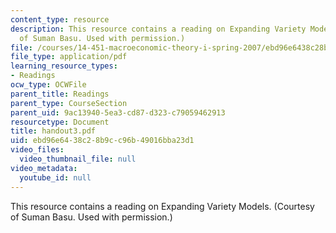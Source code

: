 ```yaml
---
content_type: resource
description: This resource contains a reading on Expanding Variety Models. (Courtesy
  of Suman Basu. Used with permission.)
file: /courses/14-451-macroeconomic-theory-i-spring-2007/ebd96e6438c28b9cc96b49016bba23d1_handout3.pdf
file_type: application/pdf
learning_resource_types:
- Readings
ocw_type: OCWFile
parent_title: Readings
parent_type: CourseSection
parent_uid: 9ac13940-5ea3-cd87-d323-c79059462913
resourcetype: Document
title: handout3.pdf
uid: ebd96e64-38c2-8b9c-c96b-49016bba23d1
video_files:
  video_thumbnail_file: null
video_metadata:
  youtube_id: null
---
```

This resource contains a reading on Expanding Variety Models. (Courtesy of Suman Basu. Used with permission.)

